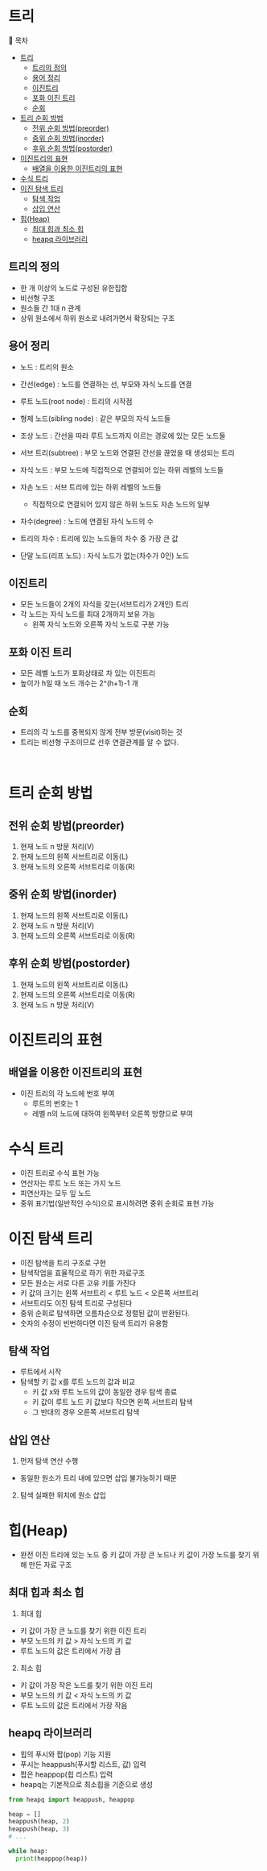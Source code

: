 # 트리

🔔 목차
- [트리](#트리)
  - [트리의 정의](#트리의-정의)
  - [용어 정리](#용어-정리)
  - [이진트리](#이진트리)
  - [포화 이진 트리](#포화-이진-트리)
  - [순회](#순회)
- [트리 순회 방법](#트리-순회-방법)
  - [전위 순회 방법(preorder)](#전위-순회-방법preorder)
  - [중위 순회 방법(inorder)](#중위-순회-방법inorder)
  - [후위 순회 방법(postorder)](#후위-순회-방법postorder)
- [이진트리의 표현](#이진트리의-표현)
  - [배열을 이용한 이진트리의 표현](#배열을-이용한-이진트리의-표현)
- [수식 트리](#수식-트리)
- [이진 탐색 트리](#이진-탐색-트리)
  - [탐색 작업](#탐색-작업)
  - [삽입 연산](#삽입-연산)
- [힙(Heap)](#힙heap)
  - [최대 힙과 최소 힙](#최대-힙과-최소-힙)
  - [heapq 라이브러리](#heapq-라이브러리)


## 트리의 정의

- 한 개 이상의 노드로 구성된 유한집합
- 비선형 구조
- 원소들 간 1대 n 관계
- 상위 원소에서 하위 원소로 내려가면서 확장되는 구조

## 용어 정리

- 노드 : 트리의 원소
- 간선(edge) : 노드를 연결하는 선, 부모와 자식 노드를 연결
- 루트 노드(root node) : 트리의 시작점
- 형제 노드(sibling node) : 같은 부모의 자식 노드들
- 조상 노드 : 간선을 따라 루트 노드까지 이르는 경로에 있는 모든 노드들
- 서브 트리(subtree) : 부모 노드와 연결된 간선을 끊었을 때 생성되는 트리
- 자식 노드 : 부모 노드에 직접적으로 연결되어 있는 하위 레벨의 노드들
- 자손 노드 : 서브 트리에 있는 하위 레벨의 노드들
  - 직접적으로 연결되어 있지 않은 하위 노드도 자손 노드의 일부

- 차수(degree) : 노드에 연결된 자식 노드의 수
- 트리의 차수 : 트리에 있는 노드들의 차수 중 가장 큰 값
- 단말 노드(리프 노드) : 자식 노드가 없는(차수가 0인) 노드

## 이진트리

- 모든 노드들이 2개의 자식을 갖는(서브트리가 2개인) 트리
- 각 노드는 자식 노드를 최대 2개까지 보유 가능
  - 왼쪽 자식 노드와 오른쪽 자식 노드로 구분 가능

## 포화 이진 트리

- 모든 레벨 노드가 포화상태로 차 있는 이진트리
- 높이가 h일 때 노드 개수는 2^(h+1)-1 개

## 순회

- 트리의 각 노드를 중복되지 않게 전부 방문(visit)하는 것
- 트리는 비선형 구조이므로 선후 연결관계를 알 수 없다.

<br>

# 트리 순회 방법

## 전위 순회 방법(preorder)

1. 현재 노드 n 방문 처리(V)
2. 현재 노드의 왼쪽 서브트리로 이동(L)
3. 현재 노드의 오른쪽 서브트리로 이동(R)

## 중위 순회 방법(inorder)

1. 현재 노드의 왼쪽 서브트리로 이동(L)
2. 현재 노드 n 방문 처리(V)
3. 현재 노드의 오른쪽 서브트리로 이동(R)

## 후위 순회 방법(postorder)

1. 현재 노드의 왼쪽 서브트리로 이동(L)
2. 현재 노드의 오른쪽 서브트리로 이동(R)
3. 현재 노드 n 방문 처리(V)

# 이진트리의 표현

## 배열을 이용한 이진트리의 표현

- 이진 트리의 각 노드에 번호 부여
  - 루트의 번호는 1
  - 레벨 n의 노드에 대하여 왼쪽부터 오른쪽 방향으로 부여

# 수식 트리

- 이진 트리로 수식 표현 가능
- 연산자는 루트 노드 또는 가지 노드
- 피연산자는 모두 잎 노드
- 중위 표기법(일반적인 수식)으로 표시하려면 중위 순회로 표현 가능

# 이진 탐색 트리

- 이진 탐색을 트리 구조로 구현
- 탐색작업을 효율적으로 하기 위한 자료구조
- 모든 원소는 서로 다른 고유 키를 가진다
- 키 값의 크기는 왼쪽 서브트리 < 루트 노드 < 오른쪽 서브트리
- 서브트리도 이진 탐색 트리로 구성된다
- 중위 순회로 탐색하면 오름차순으로 정렬된 값이 반환된다.
- 숫자의 수정이 빈번하다면 이진 탐색 트리가 유용함

## 탐색 작업

- 루트에서 시작
- 탐색할 키 값 x를 루트 노드의 값과 비교
  - 키 값 x와 루트 노드의 값이 동일한 경우 탐색 종료
  - 키 값이 루트 노드 키 값보다 작으면 왼쪽 서브트리 탐색
  - 그 반대의 경우 오른쪽 서브트리 탐색

## 삽입 연산

1. 먼저 탐색 연산 수행
- 동일한 원소가 트리 내에 있으면 삽입 불가능하기 때문
2. 탐색 실패한 위치에 원소 삽입

# 힙(Heap)

- 완전 이진 트리에 있는 노드 중 키 값이 가장 큰 노드나 키 값이 가장 노드를 찾기 위해 만든 자료 구조

## 최대 힙과 최소 힙

1. 최대 힙
- 키 값이 가장 큰 노드를 찾기 위한 이진 트리
- 부모 노드의 키 값 > 자식 노드의 키 값
- 루트 노드의 값은 트리에서 가장 큼

2. 최소 힙
- 키 값이 가장 작은 노드를 찾기 위한 이진 트리
- 부모 노드의 키 값 < 자식 노드의 키 값
- 루트 노드의 값은 트리에서 가장 작음

## heapq 라이브러리

- 힙의 푸시와 팝(pop) 기능 지원
- 푸시는 heappush(푸시할 리스트, 값) 입력
- 팝은 heappop(힙 리스트) 입력
- heapq는 기본적으로 최소힙을 기준으로 생성

```python
from heapq import heappush, heappop

heap = []
heappush(heap, 2)
heappush(heap, 3)
# ...

while heap:
  print(heappop(heap))
```
